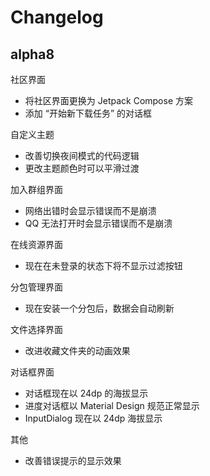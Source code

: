 # Changelog

## alpha8

社区界面
- 将社区界面更换为 Jetpack Compose 方案
- 添加 “开始新下载任务” 的对话框

自定义主题
- 改善切换夜间模式的代码逻辑
- 更改主题颜色时可以平滑过渡

加入群组界面
- 网络出错时会显示错误而不是崩溃
- QQ 无法打开时会显示错误而不是崩溃

在线资源界面
- 现在在未登录的状态下将不显示过滤按钮

分包管理界面
- 现在安装一个分包后，数据会自动刷新

文件选择界面
- 改进收藏文件夹的动画效果

对话框界面
- 对话框现在以 24dp 的海拔显示
- 进度对话框以 Material Design 规范正常显示
- InputDialog 现在以 24dp 海拔显示

其他
- 改善错误提示的显示效果